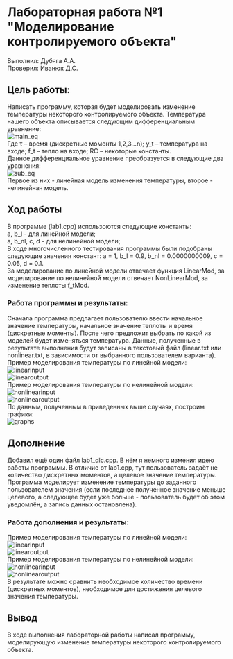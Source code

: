 # Лабораторная работа №1 "Моделирование контролируемого объекта"  
Выполнил: Дубяга А.А.  
Проверил: Иванюк Д.С.  
## Цель работы:  
Написать программу, которая будет моделировать изменение температуры некоторого контролируемого объекта. Температура нашего объекта описывается следующим дифференциальным уравнение:  
![main_eq](/tasks/task_01/images/main_eq.png)  
Где τ – время (дискретные моменты 1,2,3...n); y_t – температура на входе; f_t – тепло на входе; RC – некоторые константы.  
Данное дифференциальное уравнение преобразуется в следующие два уравнения:   
![sub_eq](/tasks/task_01/images/sub_eq.png)  
Первое из них - линейная модель изменения температуры, второе - нелинейная модель.  
## Ход работы  
В программе (lab1.cpp) использоются следующие константы:  
a, b_l - для линейной модели;  
a, b_nl, c, d - для нелинейной модели;  
В ходе многочисленного тестирования программы были подобраны следующие значения констант: a = 1, b_l = 0.9, b_nl = 0.0000000009, c = 0.05, d = 0.1.  
За моделирование по линейной модели отвечает функция LinearMod, за моделирование по нелинейной модели отвечает NonLinearMod, за изменение теплоты f_tMod.  
### Работа программы и результаты: 
Сначала программа предлагает пользователю ввести начальное значение температуры, начальное значение теплоты и время (дискретные моменты). После чего предложит выбрать по какой из моделей будет изменяться температура. Данные, полученные в результате выполнения будут записаны в текстовый файл (linear.txt или nonlinear.txt, в зависимости от выбранного пользователем варианта).  
Пример моделирования температуры по линейной модели:  
![linearinput](/trunk/as005910/task_01/doc/image/linearinput.png)  
![linearoutput](/trunk/as005910/task_01/doc/image/linearoutput.png)  
Пример моделирования температуры по нелинейной модели: 
![nonlinearinput](/trunk/as005910/task_01/doc/image/nonlinearinput.png)  
![nonlinearoutput](/trunk/as005910/task_01/doc/image/nonlinearoutput.png)  
По данным, полученным в приведенных выше случаях, построим графики:  
![graphs](/trunk/as005910/task_01/doc/image/graphs.png)  
## Дополнение  
Добавил ещё один файл lab1_dlc.cpp. В нём я немного изменил идею работы программы. В отличие от lab1.cpp, тут пользователь задаёт не количество дискретных моментов, а целевое значение температуры. Программа моделирует изменение температуры до заданного пользователем значения (если последнее полученное значение меньше целевого, а следующее будет уже больше - пользователь будет об этом уведомлён, а запись данных остановлена).  
### Работа дополнения и результаты:  
Пример моделирования температуры по линейной модели:  
![linearinput](/trunk/as005910/task_01/doc/image/linearinput_dlc.png)  
![linearoutput](/trunk/as005910/task_01/doc/image/linearoutput_dlc.png)  
Пример моделирования температуры по нелинейной модели: 
![nonlinearinput](/trunk/as005910/task_01/doc/image/nonlinearinput_dlc.png)  
![nonlinearoutput](/trunk/as005910/task_01/doc/image/nonlinearoutput_dlc.png)  
В результате можно сравнить необходимое количество времени (дискретных моментов), необходимое для достижения целевого значения температуры.
## Вывод
В ходе выполнения лабораторной работы написал программу, моделирующую изменение температуры некоторого контролируемого объекта.